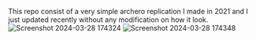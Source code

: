 This repo consist of a very simple archero replication I made in 2021 and I just updated recently without any modification on how it look. ![Screenshot 2024-03-28 174324](https://github.com/NeplayGames/ArcheroClone/assets/81029735/7351ede7-2232-44c9-a2af-b106034f4fe9)
![Screenshot 2024-03-28 174348](https://github.com/NeplayGames/ArcheroClone/assets/81029735/a0af9a12-39bd-473f-98f8-09d6b83f57a8)
